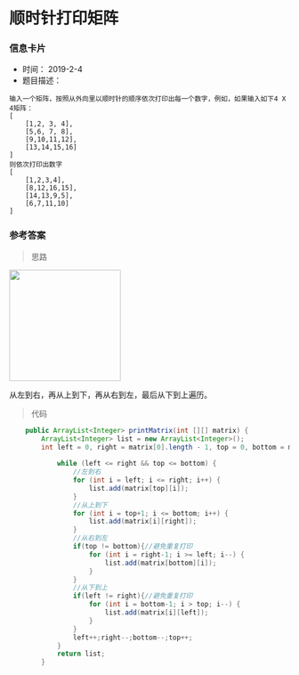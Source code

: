 # 顺时针打印矩阵 

### 信息卡片 

- 时间： 2019-2-4
- 题目描述：

```
输入一个矩阵，按照从外向里以顺时针的顺序依次打印出每一个数字，例如，如果输入如下4 X 4矩阵： 
[
    [1,2, 3, 4],
    [5,6, 7, 8],
    [9,10,11,12],
    [13,14,15,16]
]
则依次打印出数字
[
    [1,2,3,4],
    [8,12,16,15],
    [14,13,9,5],
    [6,7,11,10]
]
```



### 参考答案

> 思路

<img src="https://cs-notes-1256109796.cos.ap-guangzhou.myqcloud.com/48517227-324c-4664-bd26-a2d2cffe2bfe.png" width="200px">



从左到右，再从上到下，再从右到左，最后从下到上遍历。 




> 代码

```java
    public ArrayList<Integer> printMatrix(int [][] matrix) {
        ArrayList<Integer> list = new ArrayList<Integer>();
        int left = 0, right = matrix[0].length - 1, top = 0, bottom = matrix.length - 1;
      
            while (left <= right && top <= bottom) {
                //左到右
                for (int i = left; i <= right; i++) {
                    list.add(matrix[top][i]);
                }
                //从上到下
                for (int i = top+1; i <= bottom; i++) {
                    list.add(matrix[i][right]);
                }
                //从右到左
                if(top != bottom){//避免重复打印
                    for (int i = right-1; i >= left; i--) {
                        list.add(matrix[bottom][i]);
                    }
                }
                //从下到上
                if(left != right){//避免重复打印
                    for (int i = bottom-1; i > top; i--) {
                        list.add(matrix[i][left]);
                    }
                }
                left++;right--;bottom--;top++;
            }
            return list;
        }
```


